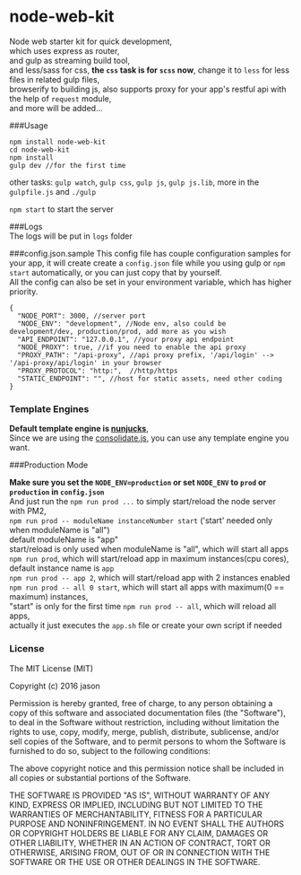 # node-web-kit

Node web starter kit for quick development,   
which uses express as router,   
and gulp as streaming build tool,  
and less/sass for css, __the `css` task is for `scss` now__, change it to `less` for less files in related gulp files,    
browserify to building js,
also supports proxy for your app's restful api  with the help of `request` module,  
and more will be added...

###Usage
```
npm install node-web-kit
cd node-web-kit
npm install  
gulp dev //for the first time 

```

other tasks: `gulp watch`, `gulp css`, `gulp js`, `gulp js.lib`, more in the `gulpfile.js` and `./gulp`

`npm start` to start the server

###Logs  
The logs will be put in `logs` folder

###config.json.sample 
This config file has couple configuration samples for your app, 
it will create create a `config.json` file while you using gulp or `npm start` automatically,
or you can just copy that by yourself.  
All the config can also be set in your environment variable, which has higher priority.

```
{
  "NODE_PORT": 3000, //server port
  "NODE_ENV": "development", //Node env, also could be development/dev, production/prod, add more as you wish
  "API_ENDPOINT": "127.0.0.1", //your proxy api endpoint
  "NODE_PROXY": true, //if you need to enable the api proxy
  "PROXY_PATH": "/api-proxy", //api proxy prefix, '/api/login' --> '/api-proxy/api/login' in your browser
  "PROXY_PROTOCOL": "http:",  //http/https
  "STATIC_ENDPOINT": "", //host for static assets, need other coding
}

```


### Template Engines
__Default template engine is [nunjucks](https://github.com/mozilla/nunjucks)__,   
Since we are using the [consolidate.js](https://github.com/tj/consolidate.js), you can use any template engine you want.
   
###Production Mode

__Make sure you set the `NODE_ENV=production` or set `NODE_ENV` to `prod` or `production` in `config.json`__  
And just run the `npm run prod ...` to simply start/reload the node server with PM2,  
`npm run prod -- moduleName instanceNumber start` ('start' needed only when moduleName is "all")  
default moduleName is "app"  
start/reload is only used when moduleName is "all", which will start all apps  
`npm run prod`, which will start/reload app in maximum instances(cpu cores), default instance name is `app`   
`npm run prod -- app 2`, which will start/reload app with 2 instances enabled    
`npm run prod -- all 0 start`, which will start all apps with maximum(0 == maximum) instances,  
 "start" is only for the first time
`npm run prod -- all`, which will reload all apps,  
actually it just executes the `app.sh` file
or
create your own script if needed

### License

The MIT License (MIT)

Copyright (c) 2016 jason

Permission is hereby granted, free of charge, to any person obtaining a copy
of this software and associated documentation files (the "Software"), to deal
in the Software without restriction, including without limitation the rights
to use, copy, modify, merge, publish, distribute, sublicense, and/or sell
copies of the Software, and to permit persons to whom the Software is
furnished to do so, subject to the following conditions:

The above copyright notice and this permission notice shall be included in all
copies or substantial portions of the Software.

THE SOFTWARE IS PROVIDED "AS IS", WITHOUT WARRANTY OF ANY KIND, EXPRESS OR
IMPLIED, INCLUDING BUT NOT LIMITED TO THE WARRANTIES OF MERCHANTABILITY,
FITNESS FOR A PARTICULAR PURPOSE AND NONINFRINGEMENT. IN NO EVENT SHALL THE
AUTHORS OR COPYRIGHT HOLDERS BE LIABLE FOR ANY CLAIM, DAMAGES OR OTHER
LIABILITY, WHETHER IN AN ACTION OF CONTRACT, TORT OR OTHERWISE, ARISING FROM,
OUT OF OR IN CONNECTION WITH THE SOFTWARE OR THE USE OR OTHER DEALINGS IN THE
SOFTWARE.